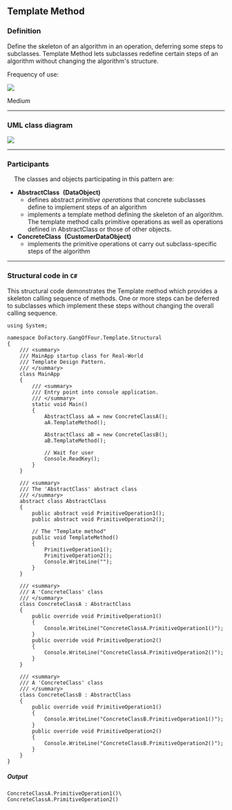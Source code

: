 Template Method
-------

### Definition

Define the skeleton of an algorithm in an operation, deferring some steps to subclasses. Template Method lets subclasses redefine certain steps of an algorithm without changing the algorithm's structure.

Frequency of use:

![](https://www.dofactory.com/images/patterns/use_medium.jpg)

Medium

* * * * *

### UML class diagram

![](https://www.dofactory.com/images/diagrams/net/template.gif)

* * * * *

### Participants

    The classes and objects participating in this pattern are:

-   **AbstractClass**  **(DataObject)**
    -   defines abstract *primitive operations* that concrete subclasses define to implement steps of an algorithm
    -   implements a template method defining the skeleton of an algorithm. The template method calls primitive operations as well as operations defined in AbstractClass or those of other objects.
-   **ConcreteClass**  **(CustomerDataObject)**
    -   implements the primitive operations ot carry out subclass-specific steps of the algorithm

* * * * *

### Structural code in `C#`

This structural code demonstrates the Template method which provides a skeleton calling sequence of methods. One or more steps can be deferred to subclasses which implement these steps without changing the overall calling sequence.

    using System;
    
    namespace DoFactory.GangOfFour.Template.Structural
    {
        /// <summary>
        /// MainApp startup class for Real-World 
        /// Template Design Pattern.
        /// </summary>
        class MainApp
        {
            /// <summary>
            /// Entry point into console application.
            /// </summary>
            static void Main()
            {
                AbstractClass aA = new ConcreteClassA();
                aA.TemplateMethod();
    
                AbstractClass aB = new ConcreteClassB();
                aB.TemplateMethod();
    
                // Wait for user
                Console.ReadKey();
            }
        }
    
        /// <summary>
        /// The 'AbstractClass' abstract class
        /// </summary>
        abstract class AbstractClass
        {
            public abstract void PrimitiveOperation1();
            public abstract void PrimitiveOperation2();
    
            // The "Template method"
            public void TemplateMethod()
            {
                PrimitiveOperation1();
                PrimitiveOperation2();
                Console.WriteLine("");
            }
        }
    
        /// <summary>
        /// A 'ConcreteClass' class
        /// </summary>
        class ConcreteClassA : AbstractClass
        {
            public override void PrimitiveOperation1()
            {
                Console.WriteLine("ConcreteClassA.PrimitiveOperation1()");
            }
            public override void PrimitiveOperation2()
            {
                Console.WriteLine("ConcreteClassA.PrimitiveOperation2()");
            }
        }
    
        /// <summary>
        /// A 'ConcreteClass' class
        /// </summary>
        class ConcreteClassB : AbstractClass
        {
            public override void PrimitiveOperation1()
            {
                Console.WriteLine("ConcreteClassB.PrimitiveOperation1()");
            }
            public override void PrimitiveOperation2()
            {
                Console.WriteLine("ConcreteClassB.PrimitiveOperation2()");
            }
        }
    }

##### Output

    ConcreteClassA.PrimitiveOperation1()\
    ConcreteClassA.PrimitiveOperation2()